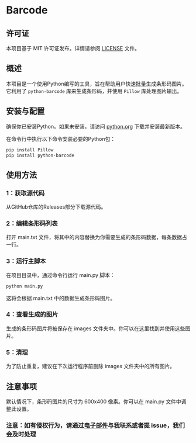 # Barcode

## 许可证

本项目基于 MIT 许可证发布。详情请参阅 [LICENSE](LICENSE) 文件。

## 概述

本项目是一个使用Python编写的工具，旨在帮助用户快速批量生成条形码图片。它利用了 `python-barcode` 库来生成条形码，并使用 `Pillow` 库处理图片输出。

## 安装与配置

确保你已安装Python。如果未安装，请访问 [python.org](https://www.python.org/downloads/) 下载并安装最新版本。

在命令行中执行以下命令安装必要的Python包：

```bash
pip install Pillow
pip install python-barcode 
```

## 使用方法

### 1：获取源代码

从GitHub仓库的Releases部分下载源代码。

### 2：编辑条形码列表

打开 main.txt 文件，将其中的内容替换为你需要生成的条形码数据，每条数据占一行。

### 3：运行主脚本

在项目目录中，通过命令行运行 main.py 脚本：

```bash
python main.py
```

这将会根据 main.txt 中的数据生成条形码图片。

### 4：查看生成的图片

生成的条形码图片将被保存在 images 文件夹中。你可以在这里找到并使用这些图片。

### 5：清理

为了防止重复，建议在下次运行程序前删除 images 文件夹中的所有图片。

## 注意事项

默认情况下，条形码图片的尺寸为 600x400 像素。你可以在 main.py 文件中调整此设置。
### 注意：如有侵权行为，请通过[电子邮件](mailto:taskschd@hotmail.com)与我联系或者提 issue，我们会及时处理


